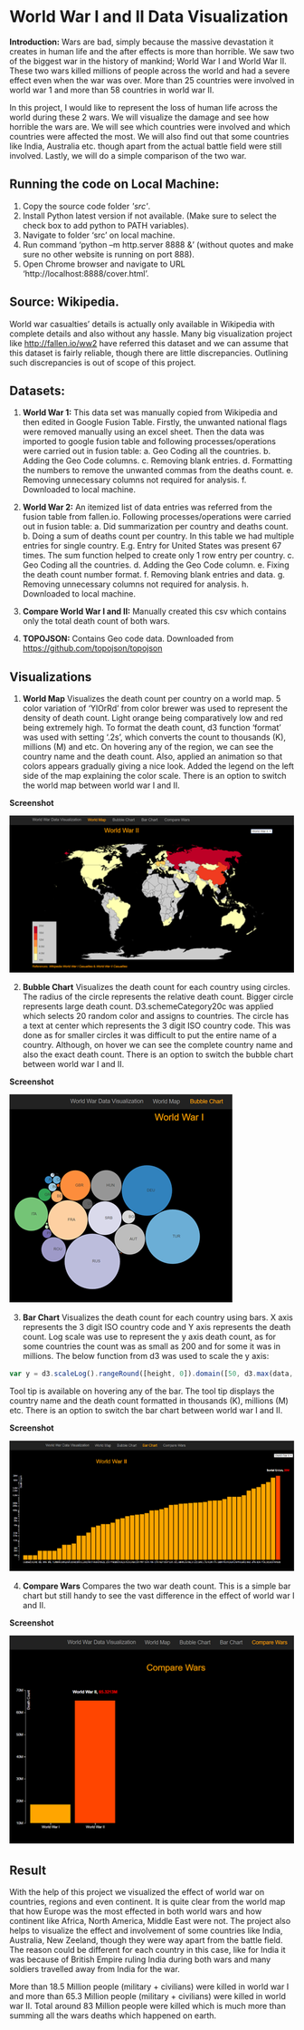 # World War I and II Data Visualization
 
**Introduction:** Wars are bad, simply because the massive devastation it creates in human life and the after effects is more than horrible. We saw two of the biggest war in the history of mankind; World War I and World War II. These two wars killed millions of people across the world and had a severe effect even when the war was over. More than 25 countries were involved in world war 1 and more than 58 countries in world war II. 
 
In this project, I would like to represent the loss of human life across the world during these 2 wars. We will visualize the damage and see how horrible the wars are. We will see which countries were involved and which countries were affected the most. We will also find out that some countries like India, Australia etc. though apart from the actual battle field were still involved. Lastly, we will do a simple comparison of the two war.


## Running the code on Local Machine: 
 
1. Copy the source code folder *'src'*.
2. Install Python latest version if not available. (Make sure to select the check box to add python to PATH variables).
3. Navigate to folder ‘src’ on local machine.
4. Run command ‘python –m http.server 8888 &’ (without quotes and make sure no other website is running on port 888).
5. Open Chrome browser and navigate to URL ‘http://localhost:8888/cover.html’. 


## Source: Wikipedia. 
 
World war casualties’ details is actually only available in Wikipedia with complete details and also without any hassle. Many big visualization project like http://fallen.io/ww2 have referred this dataset and we can assume that this dataset is fairly reliable, though there are little discrepancies. Outlining such discrepancies is out of scope of this project. 
 
## Datasets: 
 
1. **World War 1:** This data set was manually copied from Wikipedia and then edited in Google Fusion Table. Firstly, the unwanted national flags were removed manually using an excel sheet. Then the data was imported to google fusion table and following processes/operations were carried out in fusion table: a. Geo Coding all the countries. b. Adding the Geo Code columns. c. Removing blank entries. d. Formatting the numbers to remove the unwanted commas from the deaths count. e. Removing unnecessary columns not required for analysis. f. Downloaded to local machine. 
 
2. **World War 2:** An itemized list of data entries was referred from the fusion table from fallen.io. Following processes/operations were carried out in fusion table: a. Did summarization per country and deaths count. 
b. Doing a sum of deaths count per country. In this table we had multiple entries for single country. E.g. Entry for United States was present 67 times. The sum function helped to create only 1 row entry per country. c. Geo Coding all the countries. d. Adding the Geo Code column. e. Fixing the death count number format. f. Removing blank entries and data. g. Removing unnecessary columns not required for analysis. h. Downloaded to local machine. 
 
3. **Compare World War I and II:** Manually created this csv which contains only the total death count of both wars. 
 
4. **TOPOJSON:** Contains Geo code data. Downloaded from https://github.com/topojson/topojson  
  
 
## Visualizations 
 
1. **World Map** Visualizes the death count per country on a world map. 5 color variation of ‘YlOrRd’ from color brewer was used to represent the density of death count. Light orange being comparatively low and red being extremely high. To format the death count, d3 function ‘format’ was used with setting ‘.2s’, which converts the count to thousands (K), millions (M) and etc. On hovering any of the region, we can see the country name and the death count. Also, applied an animation so that colors appears gradually giving a nice look. Added the legend on the left side of the map explaining the color scale. There is an option to switch the world map between world war I and II. 
 
**Screenshot**

![alt text](./images/worldmap.png "World Map")
 
 
2. **Bubble Chart** Visualizes the death count for each country using circles. The radius of the circle represents the relative death count. Bigger circle represents large death count. D3.schemeCategory20c was applied which selects 20 random color and assigns to countries. The circle has a text at center which represents the 3 digit ISO country code. This was done as for smaller circles it was difficult to put the entire name of a country.  Although, on hover we can see the complete country name and also the exact death count. There is an option to switch the bubble chart between world war I and II. 
 
**Screenshot**
 
![alt text](./images/bubble.png "Bubble")
 
 
3. **Bar Chart** Visualizes the death count for each country using bars. X axis represents the 3 digit ISO country code and Y axis represents the death count. Log scale was use to represent the y axis death count, as for some countries the count was as small as 200 and for some it was in millions. The below function from d3 was used to scale the y axis: 

```javascript
var y = d3.scaleLog().rangeRound([height, 0]).domain([50, d3.max(data, function (d) { return d.Deaths; })]); 
```

Tool tip is available on hovering any of the bar. The tool tip displays the country name and the death count formatted in thousands (K), millions (M) etc. There is an option to switch the bar chart between world war I and II. 
 
 
**Screenshot**
 
![alt text](./images/bar.png "Bar")
 
 
4. **Compare Wars** Compares the two war death count. This is a simple bar chart but still handy to see the vast difference in the effect of world war I and II. 
 
**Screenshot**

![alt text](./images/Bar-CompareWar-Iand-II.png "Bar-CompareWar-Iand-II")
 
## Result 
 
With the help of this project we visualized the effect of world war on countries, regions and even continent. It is quite clear from the world map that how Europe was the most effected in both world wars and how continent like Africa, North America, Middle East were not. The project also helps to visualize the effect and involvement of some countries like India, Australia, New Zeeland, though they were way apart from the battle field. The reason could be different for each country in this case, like for India it was because of British Empire ruling India during both wars and many soldiers travelled away from India for the war. 
 
More than 18.5 Million people (military + civilians) were killed in world war I and more than 65.3 Million people (military + civilians) were killed in world war II. Total around 83 Million people were killed which is much more than summing all the wars deaths which happened on earth. 